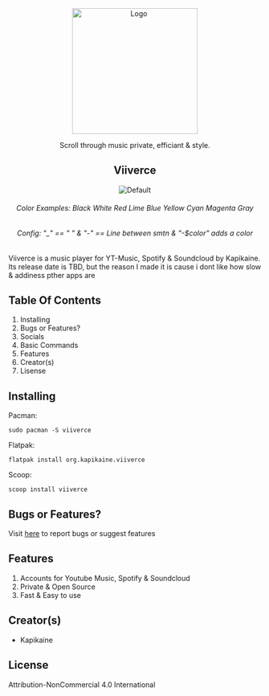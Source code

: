 <div align="center">
    <img src="https://static.vecteezy.com/system/resources/previews/019/518/340/large_2x/preview-image-icon-for-your-website-mobile-presentation-and-logo-design-free-vector.jpg" alt="Logo" width="250" height="250">

Scroll through music private, efficiant & style.
  
## Viiverce

![Default](https://img.shields.io/badge/Hello,_World!-Second_Line-blue)

###### Color Examples: Black White Red Lime Blue Yellow Cyan Magenta Gray
###### Config: "_" == " " & "-" == Line between smtn & "-$color" adds a color
</div>
Viiverce is a music player for YT-Music, Spotify & Soundcloud by Kapikaine. Its release date is TBD, but the reason I made it is cause i dont like how slow & addiness pther apps are

## Table Of Contents
1. Installing
2. Bugs or Features?
3. Socials
4. Basic Commands
5. Features
6. Creator(s)
7. Lisense

## Installing
Pacman:
```
sudo pacman -S viiverce
```
Flatpak:
```
flatpak install org.kapikaine.viiverce
```
Scoop:
```
scoop install viiverce
```
## Bugs or Features?
Visit [here](www.example.com) to report bugs or suggest features

## Features
1. Accounts for Youtube Music, Spotify & Soundcloud
2. Private & Open Source
3. Fast & Easy to use

## Creator(s)
- Kapikaine

## License
Attribution-NonCommercial 4.0 International 
